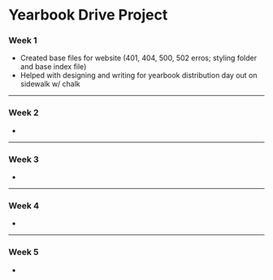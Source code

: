 # Yearbook Drive Project

### Week 1
- Created base files for website (401, 404, 500, 502 erros; styling folder and base index file)
- Helped with designing and writing for yearbook distribution day out on sidewalk w/ chalk

---
### Week 2
- 

---
### Week 3
- 

---
### Week 4
- 

---
### Week 5
- 